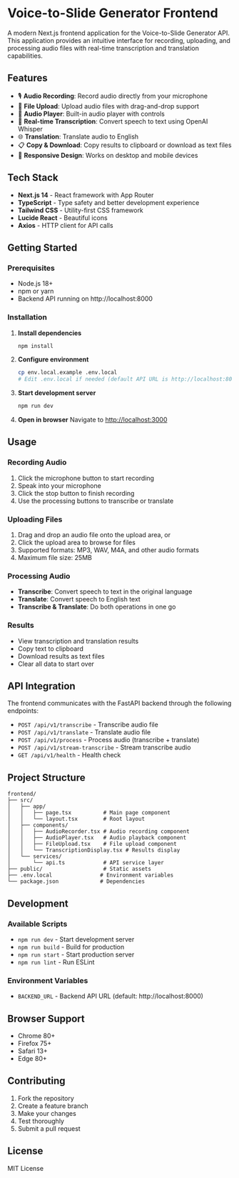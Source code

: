 # Voice-to-Slide Generator Frontend

A modern Next.js frontend application for the Voice-to-Slide Generator API. This application provides an intuitive interface for recording, uploading, and processing audio files with real-time transcription and translation capabilities.

## Features

- 🎙️ **Audio Recording**: Record audio directly from your microphone
- 📁 **File Upload**: Upload audio files with drag-and-drop support
- 🎵 **Audio Player**: Built-in audio player with controls
- 📝 **Real-time Transcription**: Convert speech to text using OpenAI Whisper
- 🌐 **Translation**: Translate audio to English
- 📋 **Copy & Download**: Copy results to clipboard or download as text files
- 📱 **Responsive Design**: Works on desktop and mobile devices

## Tech Stack

- **Next.js 14** - React framework with App Router
- **TypeScript** - Type safety and better development experience
- **Tailwind CSS** - Utility-first CSS framework
- **Lucide React** - Beautiful icons
- **Axios** - HTTP client for API calls

## Getting Started

### Prerequisites

- Node.js 18+ 
- npm or yarn
- Backend API running on http://localhost:8000

### Installation

1. **Install dependencies**
   ```bash
   npm install
   ```

2. **Configure environment**
   ```bash
   cp env.local.example .env.local
   # Edit .env.local if needed (default API URL is http://localhost:8000)
   ```

3. **Start development server**
   ```bash
   npm run dev
   ```

4. **Open in browser**
   Navigate to [http://localhost:3000](http://localhost:3000)

## Usage

### Recording Audio
1. Click the microphone button to start recording
2. Speak into your microphone
3. Click the stop button to finish recording
4. Use the processing buttons to transcribe or translate

### Uploading Files
1. Drag and drop an audio file onto the upload area, or
2. Click the upload area to browse for files
3. Supported formats: MP3, WAV, M4A, and other audio formats
4. Maximum file size: 25MB

### Processing Audio
- **Transcribe**: Convert speech to text in the original language
- **Translate**: Convert speech to English text
- **Transcribe & Translate**: Do both operations in one go

### Results
- View transcription and translation results
- Copy text to clipboard
- Download results as text files
- Clear all data to start over

## API Integration

The frontend communicates with the FastAPI backend through the following endpoints:

- `POST /api/v1/transcribe` - Transcribe audio file
- `POST /api/v1/translate` - Translate audio file  
- `POST /api/v1/process` - Process audio (transcribe + translate)
- `POST /api/v1/stream-transcribe` - Stream transcribe audio
- `GET /api/v1/health` - Health check

## Project Structure

```
frontend/
├── src/
│   ├── app/
│   │   ├── page.tsx          # Main page component
│   │   └── layout.tsx        # Root layout
│   ├── components/
│   │   ├── AudioRecorder.tsx # Audio recording component
│   │   ├── AudioPlayer.tsx   # Audio playback component
│   │   ├── FileUpload.tsx    # File upload component
│   │   └── TranscriptionDisplay.tsx # Results display
│   └── services/
│       └── api.ts            # API service layer
├── public/                   # Static assets
├── .env.local               # Environment variables
└── package.json             # Dependencies
```

## Development

### Available Scripts

- `npm run dev` - Start development server
- `npm run build` - Build for production
- `npm run start` - Start production server
- `npm run lint` - Run ESLint

### Environment Variables

- `BACKEND_URL` - Backend API URL (default: http://localhost:8000)

## Browser Support

- Chrome 80+
- Firefox 75+
- Safari 13+
- Edge 80+

## Contributing

1. Fork the repository
2. Create a feature branch
3. Make your changes
4. Test thoroughly
5. Submit a pull request

## License

MIT License